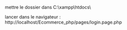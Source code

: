 mettre le dossier dans  C:\xampp\htdocs\

lancer dans le navigateur : http://localhost/Ecommerce_php/pages/login.page.php